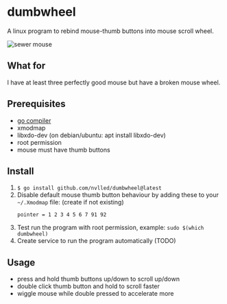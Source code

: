 # dumbwheel

A linux program to rebind mouse-thumb buttons
into mouse scroll wheel.

![sewer mouse](sewer-mouse.jpg)

## What for

I have at least three perfectly good mouse but
have a broken mouse wheel.

## Prerequisites

- [go compiler](https://go.dev/dl/)
- xmodmap
- libxdo-dev (on debian/ubuntu: apt install libxdo-dev)
- root permission
- mouse must have thumb buttons

## Install

1. `$ go install github.com/nvlled/dumbwheel@latest`
2. Disable default mouse thumb button behaviour by
   adding these to your `~/.Xmodmap` file: (create if not existing)
   ```
   pointer = 1 2 3 4 5 6 7 91 92
   ```
3. Test run the program with root permission, example: `sudo $(which dumbwheel)`
4. Create service to run the program automatically (TODO)

## Usage

- press and hold thumb buttons up/down to scroll up/down
- double click thumb button and hold to scroll faster
- wiggle mouse while double pressed to accelerate more
